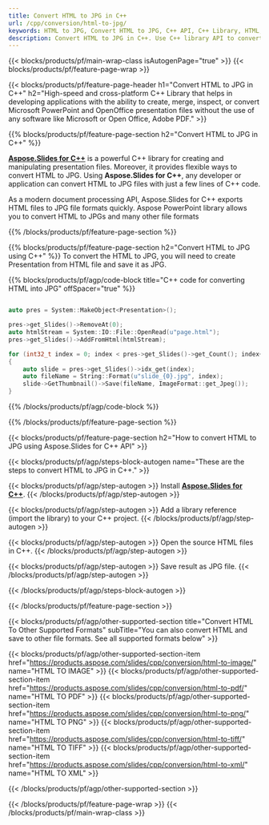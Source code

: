 ```yaml
---
title: Convert HTML to JPG in C++
url: /cpp/conversion/html-to-jpg/
keywords: HTML to JPG, Convert HTML to JPG, C++ API, C++ Library, HTML, JPG
description: Convert HTML to JPG in C++. Use C++ library API to convert HTML files to JPGs
---
```


{{< blocks/products/pf/main-wrap-class isAutogenPage="true" >}}
{{< blocks/products/pf/feature-page-wrap >}}

{{< blocks/products/pf/feature-page-header h1="Convert HTML to JPG in C++" h2="High-speed and cross-platform C++ Library that helps in developing applications with the ability to create, merge, inspect, or convert Microsoft PowerPoint and OpenOffice presentation files without the use of any software like Microsoft or Open Office, Adobe PDF." >}}

{{% blocks/products/pf/feature-page-section h2="Convert HTML to JPG in C++" %}}

[**Aspose.Slides for C++**](https://products.aspose.com/slides/cpp/) is a powerful C++ library for creating and manipulating presentation files. Moreover, it provides flexible ways to convert HTML to JPG. Using **Aspose.Slides for C++**, any developer or application can convert HTML to JPG files with just a few lines of C++ code.

As a modern document processing API, Aspose.Slides for C++ exports HTML files to JPG file formats quickly. Aspose PowerPoint library allows you to convert HTML to JPGs and many other file formats

{{% /blocks/products/pf/feature-page-section %}}

{{% blocks/products/pf/feature-page-section  h2="Convert HTML to JPG using C++" %}}
To convert the HTML to JPG, you will need to create Presentation from HTML file and save it as JPG.

{{% blocks/products/pf/agp/code-block title="C++ code for converting HTML into JPG" offSpacer="true" %}}

```cpp

auto pres = System::MakeObject<Presentation>();

pres->get_Slides()->RemoveAt(0);
auto htmlStream = System::IO::File::OpenRead(u"page.html");
pres->get_Slides()->AddFromHtml(htmlStream);

for (int32_t index = 0; index < pres->get_Slides()->get_Count(); index++)
{
    auto slide = pres->get_Slides()->idx_get(index);
    auto fileName = String::Format(u"slide_{0}.jpg", index);
    slide->GetThumbnail()->Save(fileName, ImageFormat::get_Jpeg());
}
```


{{% /blocks/products/pf/agp/code-block %}}

{{% /blocks/products/pf/feature-page-section %}}

{{< blocks/products/pf/feature-page-section  h2="How to convert HTML to JPG using Aspose.Slides for C++ API" >}}

{{< blocks/products/pf/agp/steps-block-autogen name="These are the steps to convert HTML to JPG in C++." >}}

{{< blocks/products/pf/agp/step-autogen >}}
Install [**Aspose.Slides for C++**](https://products.aspose.com/slides/cpp/).
{{< /blocks/products/pf/agp/step-autogen >}}

{{< blocks/products/pf/agp/step-autogen >}}
Add a library reference (import the library) to your C++ project.
{{< /blocks/products/pf/agp/step-autogen >}}

{{< blocks/products/pf/agp/step-autogen >}}
Open the source HTML files in C++.
{{< /blocks/products/pf/agp/step-autogen >}}

{{< blocks/products/pf/agp/step-autogen >}}
Save result as JPG file.
{{< /blocks/products/pf/agp/step-autogen >}}

{{< /blocks/products/pf/agp/steps-block-autogen >}}

{{< /blocks/products/pf/feature-page-section >}}

{{< blocks/products/pf/agp/other-supported-section title="Convert HTML To Other Supported Formats" subTitle="You can also convert HTML and save to other file formats. See all supported formats below" >}}

{{< blocks/products/pf/agp/other-supported-section-item href="https://products.aspose.com/slides/cpp/conversion/html-to-image/" name="HTML TO IMAGE" >}}
{{< blocks/products/pf/agp/other-supported-section-item href="https://products.aspose.com/slides/cpp/conversion/html-to-pdf/" name="HTML TO PDF" >}}
{{< blocks/products/pf/agp/other-supported-section-item href="https://products.aspose.com/slides/cpp/conversion/html-to-png/" name="HTML TO PNG" >}}
{{< blocks/products/pf/agp/other-supported-section-item href="https://products.aspose.com/slides/cpp/conversion/html-to-tiff/" name="HTML TO TIFF" >}}
{{< blocks/products/pf/agp/other-supported-section-item href="https://products.aspose.com/slides/cpp/conversion/html-to-xml/" name="HTML TO XML" >}}


{{< /blocks/products/pf/agp/other-supported-section >}}

{{< /blocks/products/pf/feature-page-wrap >}}
{{< /blocks/products/pf/main-wrap-class >}}